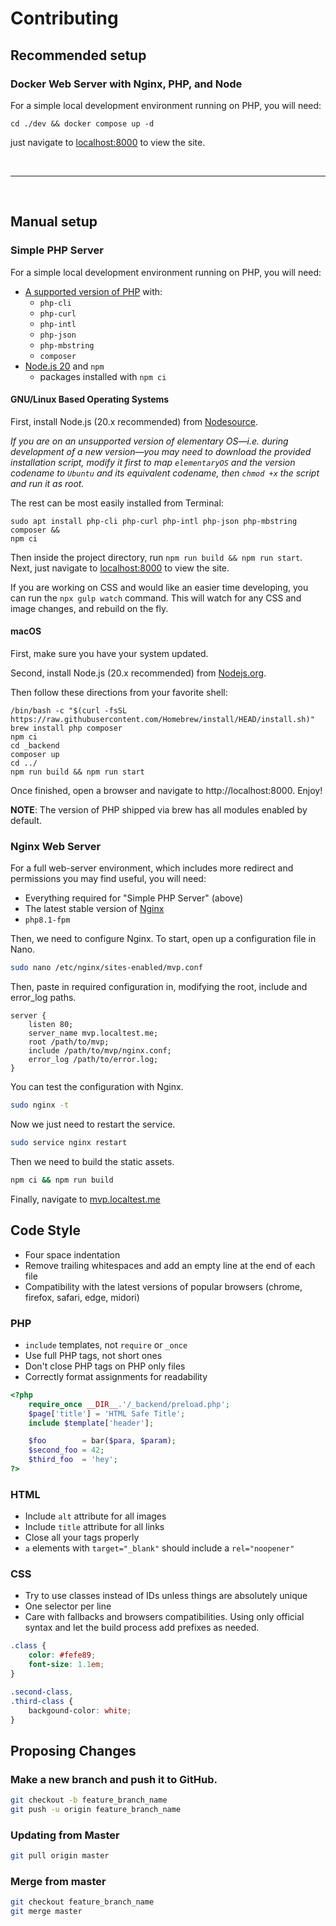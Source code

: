 # Contributing

## Recommended setup

### Docker Web Server with Nginx, PHP, and Node

For a simple local development environment running on PHP, you will need:
```
cd ./dev && docker compose up -d
```
just navigate to [localhost:8000](http://localhost:8000/) to view the site.

<br>
<hr>
<br>

## Manual setup

### Simple PHP Server

For a simple local development environment running on PHP, you will need:

* [A supported version of PHP](http://php.net/supported-versions.php) with:
  * `php-cli`
  * `php-curl`
  * `php-intl`
  * `php-json`
  * `php-mbstring`
  * `composer`
* [Node.js 20](https://nodejs.org/) and `npm`
  * packages installed with `npm ci`

#### GNU/Linux Based Operating Systems

First, install Node.js (20.x recommended) from [Nodesource](https://github.com/nodesource/distributions/blob/master/README.md#debian-and-ubuntu-based-distributions).

_If you are on an unsupported version of elementary OS—i.e. during development of a new version—you may need to download the provided installation script, modify it first to map `elementaryOS` and the version codename to `Ubuntu` and its equivalent codename, then `chmod +x` the script and run it as root._

The rest can be most easily installed from Terminal:

```
sudo apt install php-cli php-curl php-intl php-json php-mbstring composer &&
npm ci
```

Then inside the project directory, run `npm run build && npm run start`. Next,
just navigate to [localhost:8000](http://localhost:8000/) to view the site.

If you are working on CSS and would like an easier time developing, you can run
the `npx gulp watch` command. This will watch for any CSS and image changes,
and rebuild on the fly.

#### macOS

First, make sure you have your system updated.

Second, install Node.js (20.x recommended) from [Nodejs.org](https://nodejs.org).

Then follow these directions from your favorite shell:

```
/bin/bash -c "$(curl -fsSL https://raw.githubusercontent.com/Homebrew/install/HEAD/install.sh)"
brew install php composer
npm ci
cd _backend
composer up
cd ../
npm run build && npm run start
```

Once finished, open a browser and navigate to http://localhost:8000. Enjoy!

**NOTE**: The version of PHP shipped via brew has all modules enabled by default.

### Nginx Web Server

For a full web-server environment, which includes more redirect and permissions
you may find useful, you will need:

* Everything required for "Simple PHP Server" (above)
* The latest stable version of [Nginx](http://nginx.org)
* `php8.1-fpm`

Then, we need to configure Nginx. To start, open up a configuration file in
Nano.

```bash
sudo nano /etc/nginx/sites-enabled/mvp.conf
```

Then, paste in required configuration in, modifying the root, include and
error_log paths.

```
server {
    listen 80;
    server_name mvp.localtest.me;
    root /path/to/mvp;
    include /path/to/mvp/nginx.conf;
    error_log /path/to/error.log;
}
```

You can test the configuration with Nginx.

```bash
sudo nginx -t
```

Now we just need to restart the service.

```bash
sudo service nginx restart
```

Then we need to build the static assets.

```bash
npm ci && npm run build
```

Finally, navigate to [mvp.localtest.me](http://mvp.localtest.me)

## Code Style

 - Four space indentation
 - Remove trailing whitespaces and add an empty line at the end of each file
 - Compatibility with the latest versions of popular browsers (chrome, firefox,
     safari, edge, midori)

### PHP
 - `include` templates, not `require` or `_once`
 - Use full PHP tags, not short ones
 - Don't close PHP tags on PHP only files
 - Correctly format assignments for readability

```php
<?php
    require_once __DIR__.'/_backend/preload.php';
    $page['title'] = 'HTML Safe Title';
    include $template['header'];

    $foo        = bar($para, $param);
    $second_foo = 42;
    $third_foo  = 'hey';
?>
```

### HTML
 - Include `alt` attribute for all images
 - Include `title` attribute for all links
 - Close all your tags properly
 - `a` elements with `target="_blank"` should include a `rel="noopener"`

### CSS
 - Try to use classes instead of IDs unless things are absolutely unique
 - One selector per line
 - Care with fallbacks and browsers compatibilities. Using only official syntax
     and let the build process add prefixes as needed.

```css
.class {
    color: #fefe89;
    font-size: 1.1em;
}

.second-class,
.third-class {
    backgound-color: white;
}
```

## Proposing Changes

### Make a new branch and push it to GitHub.
```bash
git checkout -b feature_branch_name
git push -u origin feature_branch_name
```

### Updating from Master
```bash
git pull origin master
```

### Merge from master
```bash
git checkout feature_branch_name
git merge master
```
